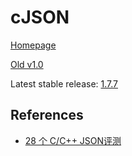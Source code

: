 # cJSON

[Homepage](https://github.com/DaveGamble/cJSON)

[Old v1.0](http://sourceforge.net/projects/cjson)

Latest stable release: [1.7.7](https://github.com/DaveGamble/cJSON/archive/v1.7.7.tar.gz)

## References

- [28 个 C/C++ JSON评测](https://www.zhihu.com/question/23654513)
